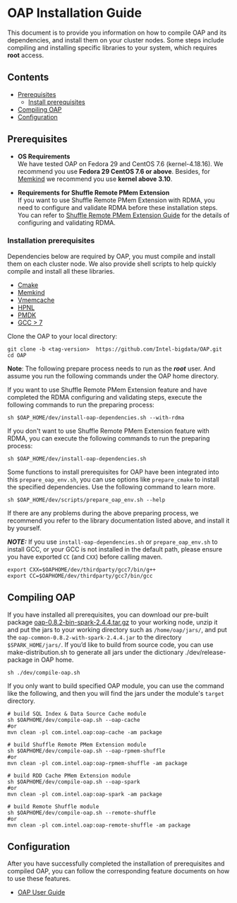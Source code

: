 # OAP Installation Guide
This document is to provide you information on how to compile OAP and its dependencies, and install them on your cluster nodes. Some steps include compiling and installing specific libraries to your system, which requires **root** access.

## Contents
  - [Prerequisites](#prerequisites)
      - [Install prerequisites](#install-prerequisites)
  - [Compiling OAP](#compiling-oap)
  - [Configuration](#configuration)

## Prerequisites 

- **OS Requirements**  
We have tested OAP on Fedora 29 and CentOS 7.6 (kernel-4.18.16). We recommend you use **Fedora 29 CentOS 7.6 or above**. Besides, for [Memkind](https://github.com/memkind/memkind/tree/v1.10.1-rc2) we recommend you use **kernel above 3.10**.

- **Requirements for Shuffle Remote PMem Extension**  
If you want to use Shuffle Remote PMem Extension with RDMA, you need to configure and validate RDMA before these installation steps. You can refer to [Shuffle Remote PMem Extension Guide](../oap-shuffle/RPMem-shuffle/README.md#4-configure-and-validate-rdma) for the details of configuring and validating RDMA.

### Installation prerequisites 

Dependencies below are required by OAP, you must compile and install them on each cluster node. We also provide shell scripts to help quickly compile and install all these libraries.

- [Cmake](https://help.directadmin.com/item.php?id=494)
- [Memkind](https://github.com/memkind/memkind/tree/v1.10.1-rc2)
- [Vmemcache](https://github.com/pmem/vmemcache)
- [HPNL](https://github.com/Intel-bigdata/HPNL)
- [PMDK](https://github.com/pmem/pmdk)  
- [GCC > 7](https://gcc.gnu.org/wiki/InstallingGCC)  

Clone the OAP to your local directory:

```
git clone -b <tag-version>  https://github.com/Intel-bigdata/OAP.git
cd OAP
```

**Note**: The following prepare process needs to run as the ***root*** user. And assume you run the following commands under the OAP home directory.

If you want to use Shuffle Remote PMem Extension feature and have completed the RDMA configuring and validating steps, execute the following commands to run the preparing process:
```shell script
sh $OAP_HOME/dev/install-oap-dependencies.sh --with-rdma
```

If you don't want to use Shuffle Remote PMem Extension feature with RDMA, you can execute the following commands to run the preparing process:
```shell script
sh $OAP_HOME/dev/install-oap-dependencies.sh
```
Some functions to install prerequisites for OAP have been integrated into this `prepare_oap_env.sh`, you can use options like `prepare_cmake` to install the specified dependencies. Use the following command to learn more.  

```shell script
sh $OAP_HOME/dev/scripts/prepare_oap_env.sh --help
```
If there are any problems during the above preparing process, we recommend you refer to the library documentation listed above, and install it by yourself.

***NOTE:*** If you use `install-oap-dependencies.sh` or `prepare_oap_env.sh` to install GCC, or your GCC is not installed in the default path, please ensure you have exported `CC` (and `CXX`) before calling maven.
```shell script
export CXX=$OAPHOME/dev/thirdparty/gcc7/bin/g++
export CC=$OAPHOME/dev/thirdparty/gcc7/bin/gcc
```


## Compiling OAP
If you have installed all prerequisites, you can download our pre-built package [oap-0.8.2-bin-spark-2.4.4.tar.gz](https://github.com/Intel-bigdata/OAP/releases/download/v0.8.2-spark-2.4.4/oap-0.8.2-bin-spark-2.4.4.tar.gz)  to your working node, unzip it and put the jars to your working directory such as `/home/oap/jars/`, and put the `oap-common-0.8.2-with-spark-2.4.4.jar` to the directory `$SPARK_HOME/jars/`. If you’d like to build from source code,  you can use make-distribution.sh to generate all jars under the dictionary ./dev/release-package in OAP home.
```shell script
sh ./dev/compile-oap.sh
``````


If you only want to build specified OAP module, you can use the command like the following, and then you will find the jars under the module's `target` directory.
```shell script
# build SQL Index & Data Source Cache module
sh $OAPHOME/dev/compile-oap.sh --oap-cache
#or
mvn clean -pl com.intel.oap:oap-cache -am package 
```

```shell script
# build Shuffle Remote PMem Extension module
sh $OAPHOME/dev/compile-oap.sh --oap-rpmem-shuffle
#or
mvn clean -pl com.intel.oap:oap-rpmem-shuffle -am package 
```

```shell script
# build RDD Cache PMem Extension module
sh $OAPHOME/dev/compile-oap.sh --oap-spark
#or
mvn clean -pl com.intel.oap:oap-spark -am package 
```

```shell script
# build Remote Shuffle module
sh $OAPHOME/dev/compile-oap.sh --remote-shuffle
#or
mvn clean -pl com.intel.oap:oap-remote-shuffle -am package 
```

##  Configuration
After you have successfully completed the installation of prerequisites and compiled OAP, you can follow the corresponding feature documents on how to use these features.

* [OAP User Guide](../README.md#user-guide)
